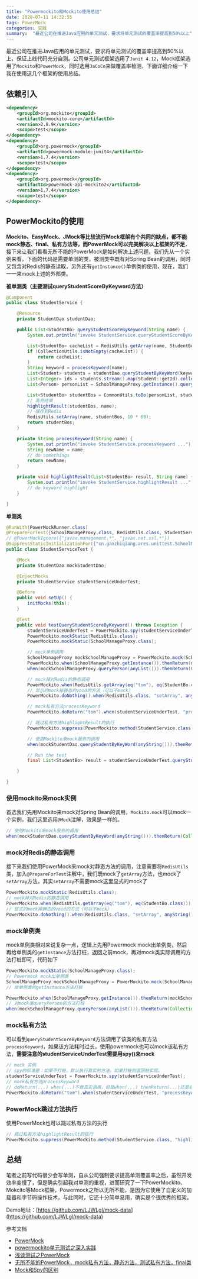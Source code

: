 ```yaml
---
title: "Powermockito和Mockito使用总结"
date: 2020-07-11 14:32:55
tags: PowerMock
categories: 实践
summary:  "最近公司在推进Java应用的单元测试，要求将单元测试的覆盖率提高到50%以上" 
---
```


最近公司在推进Java应用的单元测试，要求将单元测试的覆盖率提高到50%以上，保证上线代码充分自测<!-- more -->。公司单元测试框架选用了`Junit 4.12`，Mock框架选用了`Mockito`和`PowerMock`，同时选用`JaCoCo`来做覆盖率检测，下面详细介绍一下我在使用这几个框架的使用总结。

## 依赖引入
```xml
<dependency>
    <groupId>org.mockito</groupId>
    <artifactId>mockito-core</artifactId>
    <version>2.8.9</version>
    <scope>test</scope>
</dependency>
<dependency>
    <groupId>org.powermock</groupId>
    <artifactId>powermock-module-junit4</artifactId>
    <version>1.7.4</version>
    <scope>test</scope>
</dependency>
<dependency>
    <groupId>org.powermock</groupId>
    <artifactId>powermock-api-mockito2</artifactId>
    <version>1.7.4</version>
    <scope>test</scope>
</dependency>
```
## PowerMockito的使用

**Mockito、EasyMock、JMock等比较流行Mock框架有个共同的缺点，都不能mock静态、final、私有方法等，而PowerMock可以完美解决以上框架的不足**，接下来让我们看看无所不能的PowerMock是如何解决上述问题，我们先从一个实例来看，下面的代码是需要单测的类，被测类中既有对Spring Bean的调用，同时又包含对Redis的静态读取，另外还有`getInstance()`单例类的使用，现在，我们一一来mock上述的外部类。

**被单测类（主要测试queryStudentScoreByKeyword方法）**

```java
@Component
public class StudentService {

    @Resource
    private StudentDao studentDao;

    public List<StudentBo> queryStudentScoreByKeyword(String name) {
        System.out.println("invoke StudentService.queryStudentScoreByKeyword ...");

        List<StudentBo> cacheList = RedisUtils.getArray(name, StudentBo.class);
        if (CollectionUtils.isNotEmpty(cacheList)) {
            return cacheList;
        }
        String keyword = processKeyword(name);
        List<Student> students = studentDao.queryStudentByKeyWord(keyword);
        List<Integer> ids = students.stream().map(Student::getId).collect(Collectors.toList());
        List<Person> personList = SchoolManageProxy.getInstance().queryPerson(ids);

        List<StudentBo> studentBos = CommonUtils.toBo(personList, students);
        // 高亮结果
        highlightResult(studentBos, name);
        // 缓存到Redis
        RedisUtils.setArray(name, studentBos, 10 * 60);
        return studentBos;
    }

    private String processKeyword(String name) {
        System.out.println("invoke StudentService.processKeyword ...");
        String newName = name;
        // do somethings
        return newName;
    }

    private void highlightResult(List<StudentBo> result, String name) {
        System.out.println("invoke StudentService.highlightResult ...");
        // do keyword highlight
    }

}
```

**单测类**

```java
@RunWith(PowerMockRunner.class)
@PrepareForTest({SchoolManageProxy.class, RedisUtils.class, StudentService.class})
// @PowerMockIgnore({"javax.management.*", "javax.net.ssl.*"})
@SuppressStaticInitializationFor({"cn.ganzhiqiang.ares.unittest.SchoolManageProxy"})
public class StudentServiceTest {

    @Mock
    private StudentDao mockStudentDao;

    @InjectMocks
    private StudentService studentServiceUnderTest;

    @Before
    public void setUp() {
        initMocks(this);
    }

    @Test
    public void testQueryStudentScoreByKeyword() throws Exception {
        studentServiceUnderTest = PowerMockito.spy(studentServiceUnderTest);
        PowerMockito.mockStatic(RedisUtils.class);
        PowerMockito.mockStatic(SchoolManageProxy.class);

        // mock单例调用
        SchoolManageProxy mockSchoolManageProxy = PowerMockito.mock(SchoolManageProxy.class);
        PowerMockito.when(SchoolManageProxy.getInstance()).thenReturn(mockSchoolManageProxy);
        when(mockSchoolManageProxy.queryPerson(anyList())).thenReturn(Collections.emptyList());

        // mock掉对Redis的静态调用
        PowerMockito.when(RedisUtils.getArray(eq("tom"), eq(StudentBo.class))).thenReturn(Collections.emptyList());
        // 显示的mock掉静态的void的方法（可以不mock）
        PowerMockito.doNothing().when(RedisUtils.class, "setArray", anyString(), anyList(), anyInt());

        // mock私有方法processKeyword
        PowerMockito.doReturn("tom").when(studentServiceUnderTest, "processKeyword", anyString());

        // 跳过私有方法highlightResult的执行
        PowerMockito.suppress(PowerMockito.method(StudentService.class, "highlightResult"));

        // 使用Mockito来mock服务的调用
        when(mockStudentDao.queryStudentByKeyWord(anyString())).thenReturn(Collections.emptyList());

        // Run the test
        final List<StudentBo> result = studentServiceUnderTest.queryStudentScoreByKeyword("tom");

    }

}
```

### 使用mockito来mock实例

首选我们先用Mockito来mock对Spring Bean的调用，`Mockito.mock`可以mock一个实例，我们这里选用`@Mock`注解，效果是一样的。

```java
// 使用Mockito来mock服务的调用 
when(mockStudentDao.queryStudentByKeyWord(anyString())).thenReturn(Collections.emptyList());
```

### mock对Redis的静态调用

接下来我们使用PowerMock来mock对静态方法的调用，注意需要将`RedisUtils`类，加入`@PrepareForTest`注解中，我们既mock了`getArray`方法，也mock了`setArray`方法，其实`setArray`不需要mock这里显式的mock了

```java
PowerMockito.mockStatic(RedisUtils.class);
// mock掉对Redis的静态调用
PowerMockito.when(RedisUtils.getArray(eq("tom"), eq(StudentBo.class))).thenReturn(Collections.emptyList());
// 显式的mock掉静态的void的方法（可以不mock）
PowerMockito.doNothing().when(RedisUtils.class, "setArray", anyString(), anyList(), anyInt());
```

### mock单例类

mock单例类相对来说复杂一点，逻辑上先用Powermock mock出单例类，然后再给单例类的`getInstance`方法打桩，返回之前mock，再对mock类实际调用的方法打桩即可，代码如下

```java
PowerMockito.mockStatic(SchoolManageProxy.class);
// Powermock mock出单例类
SchoolManageProxy mockSchoolManageProxy = PowerMockito.mock(SchoolManageProxy.class);
// 给单例类的getInstance方法打桩

PowerMockito.when(SchoolManageProxy.getInstance()).thenReturn(mockSchoolManageProxy);
// 对mock类queryPerson的方法打桩
when(mockSchoolManageProxy.queryPerson(anyList())).thenReturn(Collections.emptyList());
```

### mock私有方法

可以看到`queryStudentScoreByKeyword`方法调用了该类的私有方法`processKeyword`，如果该方法耗时过长，使用powermock也可以mock该私有方法，**需要注意的studentServiceUnderTest需要用spy()来mock**

```java
// mock 实例
// spy的标准是：如果不打桩，默认执行真实的方法，如果打桩则返回桩实现。
studentServiceUnderTest = PowerMockito.spy(studentServiceUnderTest);
// mock私有方法processKeyword
// doReturn(...) when(...)不做真实调用，但是when(...) thenReturn(...)还是会真实调用原方法，只是返回了指定的结果
PowerMockito.doReturn("tom").when(studentServiceUnderTest, "processKeyword", anyString());
```

### PowerMock跳过方法执行

使用PowerMock也可以跳过私有方法的执行

```java
// 跳过私有方法highlightResult的执行
PowerMockito.suppress(PowerMockito.method(StudentService.class, "highlightResult"));
```



## 总结

笔者之前写代码很少会写单测，自从公司强制要求提高单测覆盖率之后，虽然开发效率变慢了，但是确实引起我对单测的重视，进而研究了一下PowerMockito、Mokcito等Mock框架，Powermock之所以无所不能，是因为它使用了自定义的加载器和字节码操作技术，与此同时，它还十分简单易用，确实是个很优秀的框架。

Demo地址：[https://github.com/LJWLgl/mock-data](https://github.com/LJWLgl/mock-data)

参考文档

- [PowerMock](http://powermock.github.io/)
- [powermockito单元测试之深入实践](https://www.cnblogs.com/qingshanli/p/9763130.html)
- [浅谈测试之PowerMock](https://juejin.im/post/5b1d4708f265da6e0e3c0a48)
- [无所不能的PowerMock，mock私有方法，静态方法，测试私有方法，final类](https://www.cnblogs.com/ljw-bim/p/9391770.html)
- [Mock和Spy的区别](https://breeze924.github.io/2018/08/27/Mock%E5%92%8CSpy%E7%9A%84%E5%8C%BA%E5%88%AB/)

